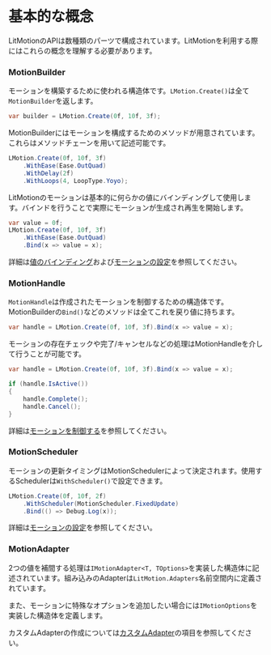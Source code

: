 # 基本的な概念

LitMotionのAPIは数種類のパーツで構成されています。LitMotionを利用する際にはこれらの概念を理解する必要があります。

### MotionBuilder

モーションを構築するために使われる構造体です。`LMotion.Create()`は全て`MotionBuilder`を返します。

```cs
var builder = LMotion.Create(0f, 10f, 3f);
```

MotionBuilderにはモーションを構成するためのメソッドが用意されています。これらはメソッドチェーンを用いて記述可能です。

```cs
LMotion.Create(0f, 10f, 3f)
    .WithEase(Ease.OutQuad)
    .WithDelay(2f)
    .WithLoops(4, LoopType.Yoyo);
```

LitMotionのモーションは基本的に何らかの値にバインディングして使用します。バインドを行うことで実際にモーションが生成され再生を開始します。

```cs
var value = 0f;
LMotion.Create(0f, 10f, 3f)
    .WithEase(Ease.OutQuad)
    .Bind(x => value = x);
```

詳細は[値のバインディング](binding.md)および[モーションの設定](motion-configuration.md)を参照してください。

### MotionHandle

`MotionHandle`は作成されたモーションを制御するための構造体です。MotionBuilderの`Bind()`などのメソッドは全てこれを戻り値に持ちます。

```cs
var handle = LMotion.Create(0f, 10f, 3f).Bind(x => value = x);
```

モーションの存在チェックや完了/キャンセルなどの処理はMotionHandleを介して行うことが可能です。

```cs
var handle = LMotion.Create(0f, 10f, 3f).Bind(x => value = x);

if (handle.IsActive())
{
    handle.Complete();
    handle.Cancel();
}
```

詳細は[モーションを制御する](motion-control.md)を参照してください。

### MotionScheduler

モーションの更新タイミングはMotionSchedulerによって決定されます。使用するSchedulerは`WithScheduler()`で設定できます。

```cs
LMotion.Create(0f, 10f, 2f)
    .WithScheduler(MotionScheduler.FixedUpdate)
    .Bind(() => Debug.Log(x));
```

詳細は[モーションの設定](motion-configuration.md)を参照してください。

### MotionAdapter

2つの値を補間する処理は`IMotionAdapter<T, TOptions>`を実装した構造体に記述されています。組み込みのAdapterは`LitMotion.Adapters`名前空間内に定義されています。

また、モーションに特殊なオプションを追加したい場合には`IMotionOptions`を実装した構造体を定義します。

カスタムAdapterの作成については[カスタムAdapter](custom-adapter.md)の項目を参照してください。